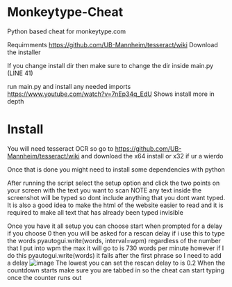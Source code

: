 # Monkeytype-Cheat
Python based cheat for monkeytype.com

Requirnments
https://github.com/UB-Mannheim/tesseract/wiki
Download the installer

If you change install dir then make sure to change the dir inside main.py (LINE 41)

run main.py and install any needed imports
https://www.youtube.com/watch?v=7nEp34q_EdU
Shows install more in depth

# Install
You will need tesseract OCR so go to https://github.com/UB-Mannheim/tesseract/wiki and download
the x64 install or x32 if ur a wierdo

Once that is done you might need to install some dependencies with python

After running the script select the setup option and click the two points on your screen with the text you want to scan
NOTE any text inside the screenshot will be typed so dont include anything that you dont want typed. It is also a good
idea to make the html of the website easier to read and it is required to make all text that has already been typed invisible

Once you have it all setup you can choose start 
when prompted for a delay if you choose 0 then you will be asked for a rescan delay
if i use this to type the words
pyautogui.write(words, interval=wpm)
regardless of the number that I put into wpm the max it will go to is 730 words per minute
however if I do this
pyautogui.write(words) 
it fails after the first phrase so I need to add a delay 
![image](https://user-images.githubusercontent.com/72428571/173197290-b000e094-5ba0-4c97-b050-ee1fce5f51bf.png)
The lowest you can set the rescan delay to is 0.2 
When the countdown starts make sure you are tabbed in so the cheat can start typing once the counter runs out



